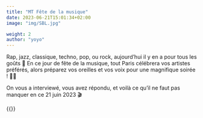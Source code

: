 ```yaml
---
title: "MT Fête de la musique"
date: 2023-06-21T15:01:34+02:00
image: "img/SBL.jpg"

weight: 2
author: "yoyo"
---
```


Rap, jazz, classique, techno, pop, ou rock, aujourd’hui il y en a pour tous les goûts 🎸
En ce jour de fête de la musique, tout Paris célébrera vos artistes préférés, alors préparez vos oreilles et vos voix pour une magnifique soirée ! 💃🏻

On vous a interviewé, vous avez répondu, et voilà ce qu’il ne faut pas manquer en ce 21 juin 2023 🎬

{{<youtube QBVLKV7rP0 >}}